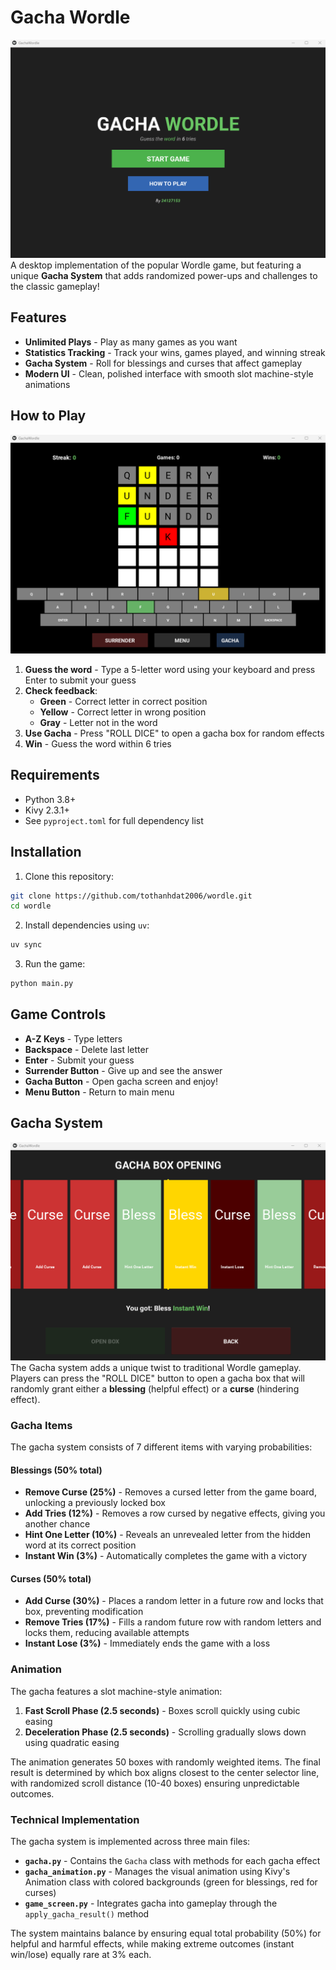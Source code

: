 # Gacha Wordle
![Main menu](assets/mainmenu.png)
A desktop implementation of the popular Wordle game, but featuring a unique **Gacha System** that adds randomized power-ups and challenges to the classic gameplay!

## Features

- **Unlimited Plays** - Play as many games as you want
- **Statistics Tracking** - Track your wins, games played, and winning streak
- **Gacha System** - Roll for blessings and curses that affect gameplay
- **Modern UI** - Clean, polished interface with smooth slot machine-style animations

## How to Play

![Play](assets/play.png)

1. **Guess the word** - Type a 5-letter word using your keyboard and press Enter to submit your guess
2. **Check feedback**:
   - **Green** - Correct letter in correct position
   - **Yellow** - Correct letter in wrong position
   - **Gray** - Letter not in the word
3. **Use Gacha** - Press "ROLL DICE" to open a gacha box for random effects
4. **Win** - Guess the word within 6 tries

## Requirements

- Python 3.8+
- Kivy 2.3.1+
- See `pyproject.toml` for full dependency list

## Installation

1. Clone this repository:
```bash
git clone https://github.com/tothanhdat2006/wordle.git
cd wordle
```

2. Install dependencies using `uv`:
```bash
uv sync
```

3. Run the game:
```bash
python main.py
```

## Game Controls

- **A-Z Keys** - Type letters
- **Backspace** - Delete last letter
- **Enter** - Submit your guess
- **Surrender Button** - Give up and see the answer
- **Gacha Button** - Open gacha screen and enjoy!
- **Menu Button** - Return to main menu


## Gacha System

![Gacha box](assets/gachabox.png)
The Gacha system adds a unique twist to traditional Wordle gameplay. Players can press the "ROLL DICE" button to open a gacha box that will randomly grant either a **blessing** (helpful effect) or a **curse** (hindering effect).

### Gacha Items

The gacha system consists of 7 different items with varying probabilities:

#### Blessings (50% total)

- **Remove Curse (25%)** - Removes a cursed letter from the game board, unlocking a previously locked box
- **Add Tries (12%)** - Removes a row cursed by negative effects, giving you another chance
- **Hint One Letter (10%)** - Reveals an unrevealed letter from the hidden word at its correct position
- **Instant Win (3%)** - Automatically completes the game with a victory

#### Curses (50% total)

- **Add Curse (30%)** - Places a random letter in a future row and locks that box, preventing modification
- **Remove Tries (17%)** - Fills a random future row with random letters and locks them, reducing available attempts
- **Instant Lose (3%)** - Immediately ends the game with a loss

### Animation

The gacha features a slot machine-style animation:

1. **Fast Scroll Phase (2.5 seconds)** - Boxes scroll quickly using cubic easing
2. **Deceleration Phase (2.5 seconds)** - Scrolling gradually slows down using quadratic easing

The animation generates 50 boxes with randomly weighted items. The final result is determined by which box aligns closest to the center selector line, with randomized scroll distance (10-40 boxes) ensuring unpredictable outcomes.

### Technical Implementation

The gacha system is implemented across three main files:

- **`gacha.py`** - Contains the `Gacha` class with methods for each gacha effect
- **`gacha_animation.py`** - Manages the visual animation using Kivy's Animation class with colored backgrounds (green for blessings, red for curses)
- **`game_screen.py`** - Integrates gacha into gameplay through the `apply_gacha_result()` method

The system maintains balance by ensuring equal total probability (50%) for helpful and harmful effects, while making extreme outcomes (instant win/lose) equally rare at 3% each.
